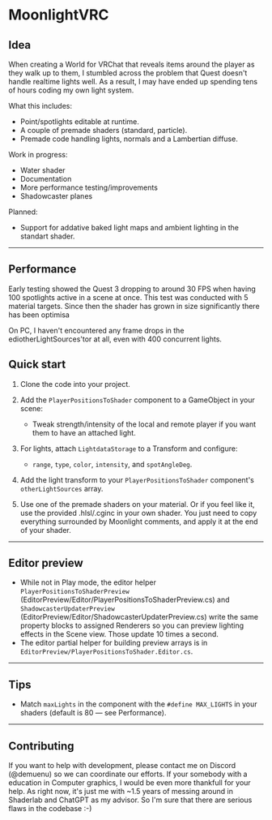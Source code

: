 # MoonlightVRC

## Idea

When creating a World for VRChat that reveals items around the player as they walk up to them, I stumbled across the problem that Quest doesn't handle realtime lights well. As a result, I may have ended up spending tens of hours coding my own light system.

What this includes:
- Point/spotlights editable at runtime.
- A couple of premade shaders (standard, particle).
- Premade code handling lights, normals and a Lambertian diffuse.

Work in progress:
- Water shader
- Documentation
- More performance testing/improvements
- Shadowcaster planes
  
Planned:
- Support for addative baked light maps and ambient lighting in the standart shader.
  
---

## Performance

Early testing showed the Quest 3 dropping to around 30 FPS when having 100 spotlights active in a scene at once. This test was conducted with 5 material targets. Since then the shader has grown in size significantly there has been optimisa

On PC, I haven't encountered any frame drops in the ediotherLightSources'tor at all, even with 400 concurrent lights.

## Quick start

1. Clone the code into your project.

2. Add the `PlayerPositionsToShader` component to a GameObject in your scene:
   - Tweak strength/intensity of the local and remote player if you want them to have an attached light.

3. For lights, attach `LightdataStorage` to a Transform and configure:
   - `range`, `type`, `color`, `intensity`, and `spotAngleDeg`.
  
4. Add the light transform to your `PlayerPositionsToShader` component's `otherLightSources` array.

5. Use one of the premade shaders on your material. Or if you feel like it, use the provided .hlsl/.cginc in your own shader. You just need to copy everything surrounded by Moonlight comments, and apply it at the end of your shader.

---

## Editor preview

- While not in Play mode, the editor helper `PlayerPositionsToShaderPreview` (EditorPreview/Editor/PlayerPositionsToShaderPreview.cs) and `ShadowcasterUpdaterPreview` (EditorPreview/Editor/ShadowcasterUpdaterPreview.cs) write the same property blocks to assigned Renderers so you can preview lighting effects in the Scene view. Those update 10 times a second.
- The editor partial helper for building preview arrays is in `EditorPreview/PlayerPositionsToShader.Editor.cs`.

---

## Tips

- Match `maxLights` in the component with the `#define MAX_LIGHTS` in your shaders (default is 80 — see Performance).

---

## Contributing

If you want to help with development, please contact me on Discord (@demuenu) so we can coordinate our efforts.
If your somebody with a education in Computer graphics, I would be even more thankfull for your help. As right now, it's just me with ~1.5 years of messing around in Shaderlab and ChatGPT as my advisor. So I'm sure that there are serious flaws in the codebase :-)